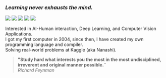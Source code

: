 
### _Learning never exhausts the mind._

<!-- <img align="right" src="https://thumbs.gfycat.com/TemptingOptimisticAlbacoretuna-size_restricted.gif" width="150" height="100"> --> 

![](https://img.shields.io/badge/-Haskell-1572b6?style=flat-square&logo=Haskell&labelColor=1572b6)
![](https://img.shields.io/badge/-Python-333?style=flat-square&logo=Python&logoColor=fff)
![](https://img.shields.io/badge/-PyTorch-e34f26?style=flat-square&logo=PyTorch&logoColor=fff)
![](https://img.shields.io/badge/-TensorFlow-e5cd0c?style=flat-square&logo=TensorFlow&logoColor=fff)
![](https://img.shields.io/badge/-Raspberry%20Pi-C51A4A?style=flat-square&logo=Raspberry-Pi)

Interested in AI-Human interaction, Deep Learning, and Computer Vision Applications.<br>
I got my first computer in 2004, since then, I have created my own programming language and compiler.<br>
Solving real-world problems at Kaggle (aka Nanashi).

> **"Study hard what interests you the most in the most undisciplined, irreverent and original manner possible.¨**<br> *Richard Feynman*<br>
